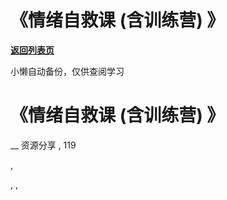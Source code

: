 # 《情绪自救课 (含训练营) 》

[**返回列表页**](/gzh/懒人手册)

小懒自动备份，仅供查阅学习

# 《情绪自救课 (含训练营) 》

__ 资源分享 , 119

,

, ,

